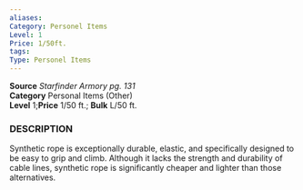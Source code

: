 ```yaml
---
aliases: 
Category: Personel Items
Level: 1
Price: 1/50ft.
tags: 
Type: Personel Items
---
```

**Source** _Starfinder Armory pg. 131_  
**Category** Personal Items (Other)  
**Level** 1;**Price** 1/50 ft.; **Bulk** L/50 ft.

### DESCRIPTION

Synthetic rope is exceptionally durable, elastic, and specifically designed to be easy to grip and climb. Although it lacks the strength and durability of cable lines, synthetic rope is significantly cheaper and lighter than those alternatives.
